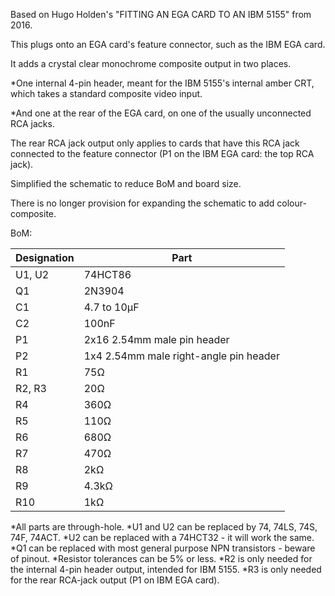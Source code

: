 Based on Hugo Holden's "FITTING AN EGA CARD TO AN IBM 5155" from 2016.

This plugs onto an EGA card's feature connector, such as the IBM EGA card.

It adds a crystal clear monochrome composite output in two places.

*One internal 4-pin header, meant for the IBM 5155's internal amber CRT, which takes a standard composite video input.

*And one at the rear of the EGA card, on one of the usually unconnected RCA jacks.

The rear RCA jack output only applies to cards that have this RCA jack connected to the feature connector (P1 on the IBM EGA card: the top RCA jack).



Simplified the schematic to reduce BoM and board size.

There is no longer provision for expanding the schematic to add colour-composite.



BoM:

|Designation|Part|
|---|---|
|U1, U2|74HCT86|
|Q1|2N3904|
|C1|4.7 to 10μF|
|C2|100nF|
|P1|2x16 2.54mm male pin header|
|P2|1x4 2.54mm male right-angle pin header|
|R1|75Ω|
|R2, R3|20Ω|
|R4|360Ω|
|R5|110Ω|
|R6|680Ω|
|R7|470Ω|
|R8|2kΩ|
|R9|4.3kΩ|
|R10|1kΩ|


*All parts are through-hole.
*U1 and U2 can be replaced by 74, 74LS, 74S, 74F, 74ACT.
*U2 can be replaced with a 74HCT32 - it will work the same.
*Q1 can be replaced with most general purpose NPN transistors - beware of pinout.
*Resistor tolerances can be 5% or less.
*R2 is only needed for the internal 4-pin header output, intended for IBM 5155.
*R3 is only needed for the rear RCA-jack output (P1 on IBM EGA card).